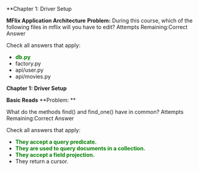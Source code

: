 **Chapter 1: Driver Setup

**MFlix Application Architecture**
**Problem:**
During this course, which of the following files in mflix will you have to edit?
Attempts Remaining:Correct Answer

Check all answers that apply:
- <font color="green">**db.py** </font>
- factory.py
- api/user.py
- api/movies.py


**Chapter 1: Driver Setup**

**Basic Reads**
**Problem: **

What do the methods find() and find_one() have in common?
Attempts Remaining:Correct Answer

Check all answers that apply:


- <font color="green">**They accept a query predicate.**</font>
- <font color="green">**They are used to query documents in a collection.**</font>
- <font color="green">**They accept a field projection.**</font>
- They return a cursor.
